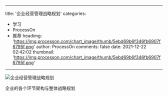 
---
title: '企业经营管理战略规划'
categories: 
 - 学习
 - ProcessOn
 - 推荐
headimg: 'https://img.processon.com/chart_image/thumb/5ebd69b6f346fb6907f6795f.png'
author: ProcessOn
comments: false
date: 2021-12-22 02:42:02
thumbnail: 'https://img.processon.com/chart_image/thumb/5ebd69b6f346fb6907f6795f.png'
---

<div>   
<img class="thumb" alt="企业经营管理战略规划" src="https://img.processon.com/chart_image/thumb/5ebd69b6f346fb6907f6795f.png" referrerpolicy="no-referrer">
<p>企业的各个环节架构与整体战略规划</p>  
</div>
            